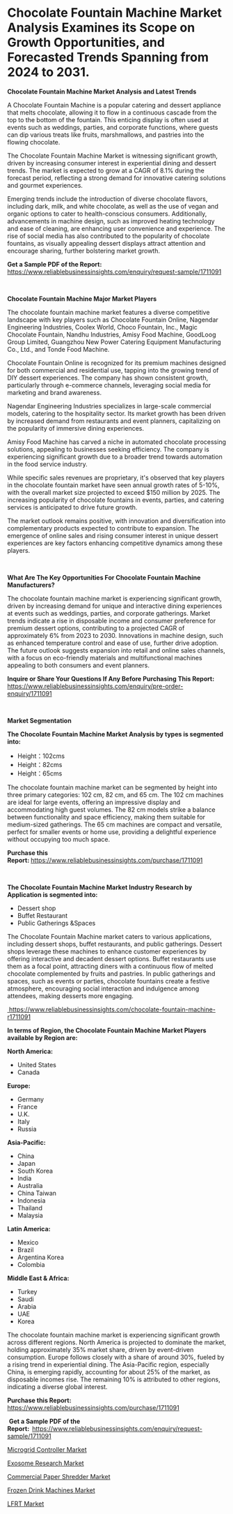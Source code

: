 <p><h1>Chocolate Fountain Machine Market Analysis Examines its Scope on Growth Opportunities, and Forecasted Trends Spanning from 2024 to 2031.</h1></p><p><strong>Chocolate Fountain Machine Market Analysis and Latest Trends</strong></p>
<p><p>A Chocolate Fountain Machine is a popular catering and dessert appliance that melts chocolate, allowing it to flow in a continuous cascade from the top to the bottom of the fountain. This enticing display is often used at events such as weddings, parties, and corporate functions, where guests can dip various treats like fruits, marshmallows, and pastries into the flowing chocolate. </p><p>The Chocolate Fountain Machine Market is witnessing significant growth, driven by increasing consumer interest in experiential dining and dessert trends. The market is expected to grow at a CAGR of 8.1% during the forecast period, reflecting a strong demand for innovative catering solutions and gourmet experiences. </p><p>Emerging trends include the introduction of diverse chocolate flavors, including dark, milk, and white chocolate, as well as the use of vegan and organic options to cater to health-conscious consumers. Additionally, advancements in machine design, such as improved heating technology and ease of cleaning, are enhancing user convenience and experience. The rise of social media has also contributed to the popularity of chocolate fountains, as visually appealing dessert displays attract attention and encourage sharing, further bolstering market growth.</p></p>
<p><strong>Get a Sample PDF of the Report:&nbsp;</strong> <a href="https://www.reliablebusinessinsights.com/enquiry/request-sample/1711091?utm_campaign=57&utm_medium=2&utm_source=Github&utm_content=ia&utm_term=22102024&utm_id=chocolate-fountain-machine">https://www.reliablebusinessinsights.com/enquiry/request-sample/1711091</a></p>
<p>&nbsp;</p>
<p><strong>Chocolate Fountain Machine Major Market Players</strong></p>
<p><p>The chocolate fountain machine market features a diverse competitive landscape with key players such as Chocolate Fountain Online, Nagendar Engineering Industries, Coolex World, Choco Fountain, Inc., Magic Chocolate Fountain, Nandhu Industries, Amisy Food Machine, GoodLoog Group Limited, Guangzhou New Power Catering Equipment Manufacturing Co., Ltd., and Tonde Food Machine. </p><p>Chocolate Fountain Online is recognized for its premium machines designed for both commercial and residential use, tapping into the growing trend of DIY dessert experiences. The company has shown consistent growth, particularly through e-commerce channels, leveraging social media for marketing and brand awareness.</p><p>Nagendar Engineering Industries specializes in large-scale commercial models, catering to the hospitality sector. Its market growth has been driven by increased demand from restaurants and event planners, capitalizing on the popularity of immersive dining experiences.</p><p>Amisy Food Machine has carved a niche in automated chocolate processing solutions, appealing to businesses seeking efficiency. The company is experiencing significant growth due to a broader trend towards automation in the food service industry.</p><p>While specific sales revenues are proprietary, it's observed that key players in the chocolate fountain market have seen annual growth rates of 5-10%, with the overall market size projected to exceed $150 million by 2025. The increasing popularity of chocolate fountains in events, parties, and catering services is anticipated to drive future growth. </p><p>The market outlook remains positive, with innovation and diversification into complementary products expected to contribute to expansion. The emergence of online sales and rising consumer interest in unique dessert experiences are key factors enhancing competitive dynamics among these players.</p></p>
<p>&nbsp;</p>
<p><strong>What Are The Key Opportunities For Chocolate Fountain Machine Manufacturers?</strong></p>
<p><p>The chocolate fountain machine market is experiencing significant growth, driven by increasing demand for unique and interactive dining experiences at events such as weddings, parties, and corporate gatherings. Market trends indicate a rise in disposable income and consumer preference for premium dessert options, contributing to a projected CAGR of approximately 6% from 2023 to 2030. Innovations in machine design, such as enhanced temperature control and ease of use, further drive adoption. The future outlook suggests expansion into retail and online sales channels, with a focus on eco-friendly materials and multifunctional machines appealing to both consumers and event planners.</p></p>
<p><strong>Inquire or Share Your Questions If Any Before Purchasing This Report:</strong> <a href="https://www.reliablebusinessinsights.com/enquiry/pre-order-enquiry/1711091?utm_campaign=57&utm_medium=2&utm_source=Github&utm_content=ia&utm_term=22102024&utm_id=chocolate-fountain-machine">https://www.reliablebusinessinsights.com/enquiry/pre-order-enquiry/1711091</a></p>
<p>&nbsp;</p>
<p><strong>Market Segmentation</strong></p>
<p><strong>The Chocolate Fountain Machine Market Analysis by types is segmented into:</strong></p>
<p><ul><li>Height：102cms</li><li>Height：82cms</li><li>Height：65cms</li></ul></p>
<p><p>The chocolate fountain machine market can be segmented by height into three primary categories: 102 cm, 82 cm, and 65 cm. The 102 cm machines are ideal for large events, offering an impressive display and accommodating high guest volumes. The 82 cm models strike a balance between functionality and space efficiency, making them suitable for medium-sized gatherings. The 65 cm machines are compact and versatile, perfect for smaller events or home use, providing a delightful experience without occupying too much space.</p></p>
<p><strong>Purchase this Report:&nbsp;</strong><a href="https://www.reliablebusinessinsights.com/purchase/1711091?utm_campaign=57&utm_medium=2&utm_source=Github&utm_content=ia&utm_term=22102024&utm_id=chocolate-fountain-machine">https://www.reliablebusinessinsights.com/purchase/1711091</a></p>
<p>&nbsp;</p>
<p><strong>The Chocolate Fountain Machine Market Industry Research by Application is segmented into:</strong></p>
<p><ul><li>Dessert shop</li><li>Buffet Restaurant</li><li>Public Gatherings &Spaces</li></ul></p>
<p><p>The Chocolate Fountain Machine market caters to various applications, including dessert shops, buffet restaurants, and public gatherings. Dessert shops leverage these machines to enhance customer experiences by offering interactive and decadent dessert options. Buffet restaurants use them as a focal point, attracting diners with a continuous flow of melted chocolate complemented by fruits and pastries. In public gatherings and spaces, such as events or parties, chocolate fountains create a festive atmosphere, encouraging social interaction and indulgence among attendees, making desserts more engaging.</p></p>
<p><a href="https://www.reliablebusinessinsights.com/chocolate-fountain-machine-r1711091?utm_campaign=57&utm_medium=2&utm_source=Github&utm_content=ia&utm_term=22102024&utm_id=chocolate-fountain-machine">&nbsp;https://www.reliablebusinessinsights.com/chocolate-fountain-machine-r1711091</a></p>
<p><strong>In terms of Region, the Chocolate Fountain Machine Market Players available by Region are:</strong></p>
<p>
    <p> <strong> North America: </strong>
        <ul>
            <li>United States</li>
            <li>Canada</li>
        </ul>
        </p> 
    <p> <strong> Europe: </strong>
        <ul>
            <li>Germany</li>
            <li>France</li>
            <li>U.K.</li>
            <li>Italy</li>
            <li>Russia</li>
        </ul>
        </p> 
    <p> <strong> Asia-Pacific: </strong>
        <ul>
            <li>China</li>
            <li>Japan</li>
            <li>South Korea</li>
            <li>India</li>
            <li>Australia</li>
            <li>China Taiwan</li>
            <li>Indonesia</li>
            <li>Thailand</li>
            <li>Malaysia</li>
        </ul>
        </p> 
    <p> <strong> Latin America: </strong>
        <ul>
            <li>Mexico</li>
            <li>Brazil</li>
            <li>Argentina Korea</li>
            <li>Colombia</li>
        </ul>
        </p> 
    <p> <strong> Middle East & Africa: </strong>
        <ul>
            <li>Turkey</li>
            <li>Saudi</li>
            <li>Arabia</li>
            <li>UAE</li>
            <li>Korea</li>
        </ul>
    </p>
    </p>
<p><p>The chocolate fountain machine market is experiencing significant growth across different regions. North America is projected to dominate the market, holding approximately 35% market share, driven by event-driven consumption. Europe follows closely with a share of around 30%, fueled by a rising trend in experiential dining. The Asia-Pacific region, especially China, is emerging rapidly, accounting for about 25% of the market, as disposable incomes rise. The remaining 10% is attributed to other regions, indicating a diverse global interest.</p></p>
<p><strong>Purchase this Report: </strong><a href="https://www.reliablebusinessinsights.com/purchase/1711091?utm_campaign=57&utm_medium=2&utm_source=Github&utm_content=ia&utm_term=22102024&utm_id=chocolate-fountain-machine">https://www.reliablebusinessinsights.com/purchase/1711091</a></p>
<p>&nbsp;<strong>Get a Sample PDF of the Report:&nbsp;&nbsp;</strong><a href="https://www.reliablebusinessinsights.com/enquiry/request-sample/1711091?utm_campaign=57&utm_medium=2&utm_source=Github&utm_content=ia&utm_term=22102024&utm_id=chocolate-fountain-machine">https://www.reliablebusinessinsights.com/enquiry/request-sample/1711091</a></p>
<p><strong></strong></p>
<p><p><a href="https://www.linkedin.com/pulse/global-microgrid-controller-industry-analysis-share-growth-l5pqe?utm_campaign=57&utm_medium=2&utm_source=Github&utm_content=ia&utm_term=22102024&utm_id=chocolate-fountain-machine">Microgrid Controller Market</a></p><p><a href="https://www.linkedin.com/pulse/exosome-research-market-report-exploring-size-revenue-analysis-xgkie?utm_campaign=57&utm_medium=2&utm_source=Github&utm_content=ia&utm_term=22102024&utm_id=chocolate-fountain-machine">Exosome Research Market</a></p><p><a href="https://issuu.com/reportprime-2/docs/commercial-paper-shredder-market-si_26ad448639a66f?utm_campaign=57&utm_medium=2&utm_source=Github&utm_content=ia&utm_term=22102024&utm_id=chocolate-fountain-machine">Commercial Paper Shredder Market</a></p><p><a href="https://issuu.com/reportprime-2/docs/frozen-drink-machines-market-size-2_8bc8cb11671d3e?utm_campaign=57&utm_medium=2&utm_source=Github&utm_content=ia&utm_term=22102024&utm_id=chocolate-fountain-machine">Frozen Drink Machines Market</a></p><p><a href="https://github.com/tenoreduwagley4rt/Market-Research-Report-List-1/blob/main/lfrt-market.md?utm_campaign=57&utm_medium=2&utm_source=Github&utm_content=ia&utm_term=22102024&utm_id=chocolate-fountain-machine">LFRT Market</a></p></p>